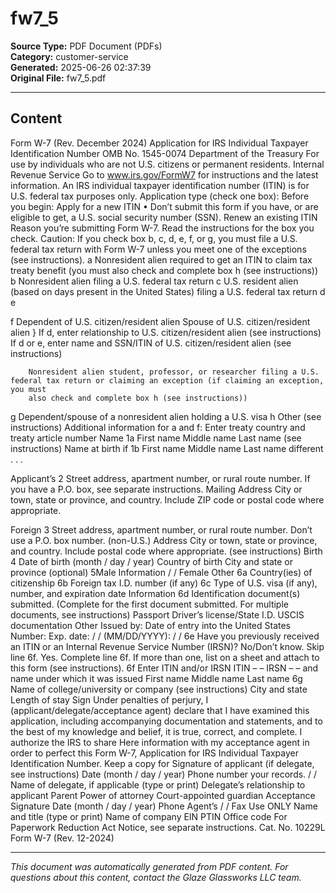 ﻿# fw7_5

**Source Type:** PDF Document (PDFs)  
**Category:** customer-service  
**Generated:** 2025-06-26 02:37:39  
**Original File:** fw7_5.pdf

---

## Content

Form  W-7
(Rev. December 2024)
                                                      Application for IRS Individual
                                                     Taxpayer Identification Number                                                                OMB No. 1545-0074
Department of the Treasury               For use by individuals who are not U.S. citizens or permanent residents.
Internal Revenue Service                  Go to www.irs.gov/FormW7 for instructions and the latest information.
An IRS individual taxpayer identification number (ITIN) is for U.S. federal tax purposes only.                                   Application type (check one box):
Before you begin:                                                                                                                      Apply for a new ITIN
• Don’t submit this form if you have, or are eligible to get, a U.S. social security number (SSN).                                     Renew an existing ITIN
Reason you’re submitting Form W-7. Read the instructions for the box you check. Caution: If you check box b, c, d, e, f, or g, you must file a U.S.
federal tax return with Form W-7 unless you meet one of the exceptions (see instructions).
  a     Nonresident alien required to get an ITIN to claim tax treaty benefit (you must also check and complete box h (see instructions))
  b     Nonresident alien filing a U.S. federal tax return
  c     U.S. resident alien (based on days present in the United States) filing a U.S. federal tax return
  d
  e


  f
        Dependent of U.S. citizen/resident alien
        Spouse of U.S. citizen/resident alien
                                                        }
                                                   If d, enter relationship to U.S. citizen/resident alien (see instructions)
                                                   If d or e, enter name and SSN/ITIN of U.S. citizen/resident alien (see instructions)


        Nonresident alien student, professor, or researcher filing a U.S. federal tax return or claiming an exception (if claiming an exception, you must
        also check and complete box h (see instructions))
  g     Dependent/spouse of a nonresident alien holding a U.S. visa
  h      Other (see instructions)
Additional information for a and f: Enter treaty country                                            and treaty article number
Name                    1a First name                                      Middle name                                  Last name
(see instructions)
Name at birth if        1b First name                                      Middle name                                    Last name
different . . .

Applicant’s             2    Street address, apartment number, or rural route number. If you have a P.O. box, see separate instructions.
Mailing
Address                      City or town, state or province, and country. Include ZIP code or postal code where appropriate.


Foreign                 3    Street address, apartment number, or rural route number. Don’t use a P.O. box number.
(non-U.S.)
Address                      City or town, state or province, and country. Include postal code where appropriate.
(see instructions)
Birth                   4    Date of birth (month / day / year)     Country of birth                       City and state or province (optional)        5Male
Information                         /       /                                                                                                            Female
Other                   6a Country(ies) of citizenship          6b Foreign tax I.D. number (if any)      6c Type of U.S. visa (if any), number, and expiration date
Information
                        6d Identification document(s) submitted. (Complete for the first document submitted. For multiple documents, see instructions)
                                 Passport            Driver’s license/State I.D.            USCIS documentation                 Other
                             Issued by:                                                                                              Date of entry into the United States
                             Number:                                                       Exp. date:        /     /                 (MM/DD/YYYY):          /   /
                        6e Have you previously received an ITIN or an Internal Revenue Service Number (IRSN)?
                                No/Don’t know. Skip line 6f.
                                Yes. Complete line 6f. If more than one, list on a sheet and attach to this form (see instructions).
                        6f Enter ITIN and/or IRSN           ITIN                –          –                           IRSN                  –          –
                             and name under which it was issued
                                                                                 First name                      Middle name                       Last name
                        6g Name of college/university or company (see instructions)
                           City and state                                                                   Length of stay
Sign                   Under penalties of perjury, I (applicant/delegate/acceptance agent) declare that I have examined this application, including accompanying
                       documentation and statements, and to the best of my knowledge and belief, it is true, correct, and complete. I authorize the IRS to share
Here                   information with my acceptance agent in order to perfect this Form W-7, Application for IRS Individual Taxpayer Identification Number.
Keep a copy for        Signature of applicant (if delegate, see instructions)              Date (month / day / year) Phone number
your records.
                                                                                                  /        /
                       Name of delegate, if applicable (type or print)                     Delegate’s relationship to applicant
                                                                                               Parent         Power of attorney               Court-appointed guardian
Acceptance             Signature                                                           Date (month / day / year) Phone
Agent’s                                                                                          /           /             Fax
Use ONLY               Name and title (type or print)                               Name of company                    EIN                       PTIN
                                                                                                                       Office code
For Paperwork Reduction Act Notice, see separate instructions.                                       Cat. No. 10229L                             Form W-7 (Rev. 12-2024)

---

*This document was automatically generated from PDF content. For questions about this content, contact the Glaze Glassworks LLC team.*
